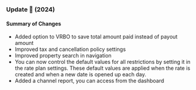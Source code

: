 ### Update 🚀 (2024)

#### Summary of Changes
- Added option to VRBO to save total amount paid instead of payout amount
- Improved tax and cancellation policy settings
- Improved property search in navigation
- You can now control the default values for all restrictions by setting it in the rate plan settings. These default values are applied when the rate is created and when a new date is opened up each day.
- Added a channel report, you can access from the dashboard
